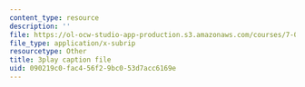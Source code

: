 ```yaml
---
content_type: resource
description: ''
file: https://ol-ocw-studio-app-production.s3.amazonaws.com/courses/7-014-introductory-biology-spring-2005/090219c0fac456f29bc053d7acc6169e_3zJI3dYB7gc.vtt
file_type: application/x-subrip
resourcetype: Other
title: 3play caption file
uid: 090219c0-fac4-56f2-9bc0-53d7acc6169e
---
```

